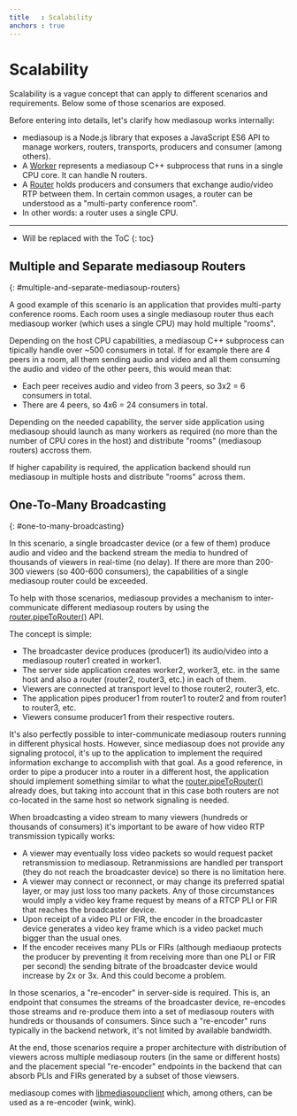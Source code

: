 ```yaml
---
title   : Scalability
anchors : true
---
```



# Scalability

Scalability is a vague concept that can apply to different scenarios and requirements. Below some of those scenarios are exposed.

<div markdown="1" class="note">
Before entering into details, let's clarify how mediasoup works internally:

* mediasoup is a Node.js library that exposes a JavaScript ES6 API to manage workers, routers, transports, producers and consumer (among others).
* A [Worker](/documentation/v3/mediasoup/api/#Worker) represents a mediasoup C++ subprocess that runs in a single CPU core. It can handle N routers.
* A [Router](/documentation/v3/mediasoup/api/#Router) holds producers and consumers that exchange audio/video RTP between them. In certain common usages, a router can be understood as a "multi-party conference room".
* In other words: a router uses a single CPU.
</div>

----

* Will be replaced with the ToC
{: toc}


## Multiple and Separate mediasoup Routers
{: #multiple-and-separate-mediasoup-routers}

A good example of this scenario is an application that provides multi-party conference rooms. Each room uses a single mediasoup router thus each mediasoup worker (which uses a single CPU) may hold multiple "rooms".

Depending on the host CPU capabilities, a mediasoup C++ subprocess can tipically handle over ~500 consumers in total. If for example there are 4 peers in a room, all them sending audio and video and all them consuming the audio and video of the other peers, this would mean that:

* Each peer receives audio and video from 3 peers, so 3x2 = 6 consumers in total.
* There are 4 peers, so 4x6 = 24 consumers in total.

Depending on the needed capability, the server side application using mediasoup should launch as many workers as required (no more than the number of CPU cores in the host) and distribute "rooms" (mediasoup routers) accross them.

If higher capability is required, the application backend should run mediasoup in multiple hosts and distribute "rooms" across them.


## One-To-Many Broadcasting
{: #one-to-many-broadcasting}

In this scenario, a single broadcaster device (or a few of them) produce audio and video and the backend stream the media to hundred of thousands of viewers in real-time (no delay). If there are more than 200-300 viewers (so 400-600 consumers), the capabilities of a single mediasoup router could be exceeded.

To help with those scenarios, mediasoup provides a mechanism to inter-communicate different mediasoup routers by using the [router.pipeToRouter()](/documentation/v3/mediasoup/api/#router-pipeToRouter) API.

The concept is simple:

* The broadcaster device produces (producer1) its audio/video into a mediasoup router1 created in worker1.
* The server side application creates worker2, worker3, etc. in the same host and also a router (router2, router3, etc.) in each of them.
* Viewers are connected at transport level to those router2, router3, etc.
* The application pipes producer1 from router1 to router2 and from router1 to router3, etc.
* Viewers consume producer1 from their respective routers.

It's also perfectly possible to inter-communicate mediasoup routers running in different physical hosts. However, since mediasoup does not provide any signaling protocol, it's up to the application to implement the required information exchange to accomplish with that goal. As a good reference, in order to pipe a producer into a router in a different host, the application should implement something similar to what the [router.pipeToRouter()](https://github.com/versatica/mediasoup/blob/v3/lib/Router.js#L448) already does, but taking into account that in this case both routers are not co-located in the same host so network signaling is needed.

<div markdown="1" class="note warn">
When broadcasting a video stream to many viewers (hundreds or thousands of consumers) it's important to be aware of how video RTP transmission typically works:

* A viewer may eventually loss video packets so would request packet retransmission to mediasoup. Retranmissions are handled per transport (they do not reach the broadcaster device) so there is no limitation here.
* A viewer may connect or reconnect, or may change its preferred spatial layer, or may just loss too many packets. Any of those circumstances would imply a video key frame request by means of a RTCP PLI or FIR that reaches the broadcaster device.
* Upon receipt of a video PLI or FIR, the encoder in the broadcaster device generates a video key frame which is a video packet much bigger than the usual ones.
* If the encoder receives many PLIs or FIRs (although mediaoup protects the producer by preventing it from receiving more than one PLI or FIR per second) the sending bitrate of the broadcaster device would increase by 2x or 3x. And this could become a problem.

In those scenarios, a "re-encoder" in server-side is required. This is, an endpoint that consumes the streams of the broadcaster device, re-encodes those streams and re-produce them into a set of mediasoup routers with hundreds or thousands of consumers. Since such a "re-encoder" runs typically in the backend network, it's not limited by available bandwidth.

At the end, those scenarios require a proper architecture with distribution of viewers across multiple mediasoup routers (in the same or different hosts) and the placement special "re-encoder" endpoints in the backend that can absorb PLIs and FIRs generated by a subset of those viewsers.

mediasoup comes with [libmediasoupclient](/documentation/v3/libmediasoupclient) which, among others, can be used as a re-encoder (wink, wink).
</div>
